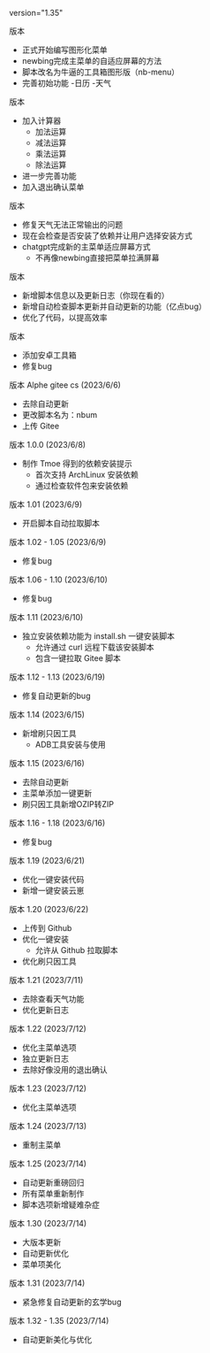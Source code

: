 version="1.35"

版本 
- 正式开始编写图形化菜单
- newbing完成主菜单的自适应屏幕的方法
- 脚本改名为牛逼的工具箱图形版（nb-menu）
- 完善初始功能
    -日历
    -天气

版本 
- 加入计算器
    - 加法运算
    - 减法运算
    - 乘法运算
    - 除法运算
- 进一步完善功能
- 加入退出确认菜单

版本 
- 修复天气无法正常输出的问题
- 现在会检查是否安装了依赖并让用户选择安装方式
- chatgpt完成新的主菜单适应屏幕方式
    - 不再像newbing直接把菜单拉满屏幕

版本 
- 新增脚本信息以及更新日志（你现在看的）
- 新增自动检查脚本更新并自动更新的功能（亿点bug）
- 优化了代码，以提高效率

版本 
- 添加安卓工具箱
- 修复bug

版本 Alphe gitee cs (2023/6/6)
- 去除自动更新
- 更改脚本名为：nbum
- 上传 Gitee

版本 1.0.0 (2023/6/8)
- 制作 Tmoe 得到的依赖安装提示
    - 首次支持 ArchLinux 安装依赖
    - 通过检查软件包来安装依赖

版本 1.01 (2023/6/9)
- 开启脚本自动拉取脚本

版本 1.02 - 1.05 (2023/6/9)
- 修复bug

版本 1.06 - 1.10 (2023/6/10)
- 修复bug

版本 1.11 (2023/6/10)
- 独立安装依赖功能为 install.sh 一键安装脚本
    - 允许通过 curl 远程下载该安装脚本
    - 包含一键拉取 Gitee 脚本
 
版本 1.12 - 1.13 (2023/6/19)
- 修复自动更新的bug

版本 1.14 (2023/6/15)
- 新增刷只因工具
    - ADB工具安装与使用

版本 1.15 (2023/6/16)
- 去除自动更新
- 主菜单添加一键更新
- 刷只因工具新增OZIP转ZIP

版本 1.16 - 1.18 (2023/6/16)
- 修复bug

版本 1.19 (2023/6/21)
- 优化一键安装代码
- 新增一键安装云崽

版本 1.20 (2023/6/22)
- 上传到 Github
- 优化一键安装
    - 允许从 Github 拉取脚本
- 优化刷只因工具

版本 1.21 (2023/7/11)
- 去除查看天气功能
- 优化更新日志

版本 1.22 (2023/7/12)
- 优化主菜单选项
- 独立更新日志
- 去除好像没用的退出确认

版本 1.23 (2023/7/12)
- 优化主菜单选项

版本 1.24 (2023/7/13)
- 重制主菜单

版本 1.25 (2023/7/14)
- 自动更新重磅回归
- 所有菜单重新制作
- 脚本选项新增疑难杂症

版本 1.30 (2023/7/14)
- 大版本更新
- 自动更新优化
- 菜单项美化

版本 1.31 (2023/7/14)
- 紧急修复自动更新的玄学bug

版本 1.32 - 1.35 (2023/7/14)
- 自动更新美化与优化
